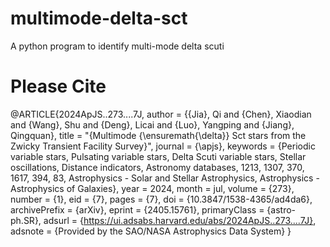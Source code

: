 # multimode-delta-sct
A python program to identify multi-mode delta scuti




# Please Cite
@ARTICLE{2024ApJS..273....7J,
       author = {{Jia}, Qi and {Chen}, Xiaodian and {Wang}, Shu and {Deng}, Licai and {Luo}, Yangping and {Jiang}, Qingquan},
        title = "{Multimode {\ensuremath{\delta}} Sct stars from the Zwicky Transient Facility Survey}",
      journal = {\apjs},
     keywords = {Periodic variable stars, Pulsating variable stars, Delta Scuti variable stars, Stellar oscillations, Distance indicators, Astronomy databases, 1213, 1307, 370, 1617, 394, 83, Astrophysics - Solar and Stellar Astrophysics, Astrophysics - Astrophysics of Galaxies},
         year = 2024,
        month = jul,
       volume = {273},
       number = {1},
          eid = {7},
        pages = {7},
          doi = {10.3847/1538-4365/ad4da6},
archivePrefix = {arXiv},
       eprint = {2405.15761},
 primaryClass = {astro-ph.SR},
       adsurl = {https://ui.adsabs.harvard.edu/abs/2024ApJS..273....7J},
      adsnote = {Provided by the SAO/NASA Astrophysics Data System}
}

